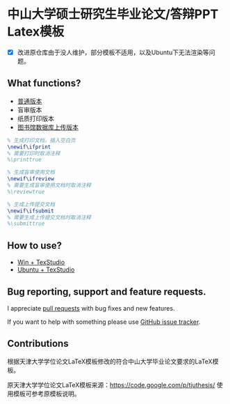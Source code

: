 # 中山大学硕士研究生毕业论文/答辩PPT Latex模板
- [x] 改进原仓库由于没人维护，部分模板不适用，以及Ubuntu下无法渲染等问题。

## What functions?
+ [普通版本](./samples/demo.pdf)
+ 盲审版本
+ 纸质打印版本
+ [图书馆数据库上传版本](./samples/submit.pdf)
```latex
% 生成打印文档，插入空白页
\newif\ifprint
% 需要打印时取消注释
%\printtrue

% 生成盲审使用文档
\newif\ifreview
% 需要生成盲审使用文档时取消注释
%\reviewtrue

% 生成上传提交文档
\newif\ifsubmit
% 需要生成上传提交文档时取消注释
%\submittrue
```

## How to use?
+ [Win + TexStudio](https://github.com/Durant35/LatexThesis4SYSU/wiki/Win10)
+ [Ubuntu + TexStudio](https://github.com/Durant35/LatexThesis4SYSU/wiki/Ubuntu16.04)

## Bug reporting, support and feature requests.
I appreciate [pull requests](https://github.com/Durant35/LatexThesis4SYSU/pulls) with bug fixes and new features.

If you want to help with something please use [GitHub issue tracker](https://github.com/Durant35/LatexThesis4SYSU/issues).

## Contributions
根据天津大学学位论文LaTeX模板修改的符合中山大学毕业论文要求的LaTeX模板。

原天津大学学位论文LaTeX模板来源：https://code.google.com/p/tjuthesis/ 使用模板可参考原模板说明。
